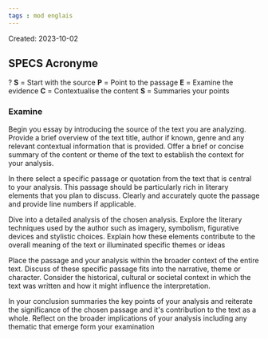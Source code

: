 ```yaml
---
tags : mod englais
---
```

Created: 2023-10-02

## SPECS Acronyme
?
**S** = Start with the source
**P** = Point to the passage
**E** = Examine the evidence
**C** = Contextualise the content
**S** = Summaries your points

### Examine
Begin you essay by introducing the source of the text you are analyzing. Provide a brief overview of the text title, author if known, genre and any relevant contextual information that is provided. Offer a brief or concise summary of the content or theme of the text to establish the context for your analysis.

In there select a specific passage or quotation from the text that is central to your analysis. This passage should be particularly rich in literary elements that you plan to discuss. Clearly and accurately quote the passage and provide line numbers if applicable.

Dive into a detailed analysis of the chosen analysis. Explore the literary techniques used by the author such as imagery, symbolism, figurative devices and stylistic choices. Explain how these elements contribute to the overall meaning of the text or illuminated specific themes or ideas

Place the passage and your analysis within the broader context of the entire text. Discuss of these specific passage fits into the narrative, theme or character. Consider the historical, cultural or societal context in which the text was written and how it might influence the interpretation. 

In your conclusion summaries the key points of your analysis and reiterate the significance of the chosen passage and it's contribution to the text as a whole. Reflect on the broader implications of your analysis including any thematic that emerge form your examination